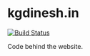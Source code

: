 kgdinesh.in
===========

[![Build Status](https://travis-ci.org/kgdinesh/kgdinesh.in.svg)](https://travis-ci.org/kgdinesh/kgdinesh.in)

Code behind the website.
